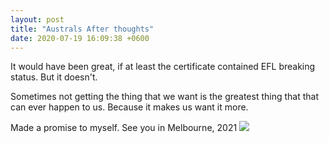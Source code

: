 ```yaml
---
layout: post
title: "Australs After thoughts"
date: 2020-07-19 16:09:38 +0600
---
```


It would have been great, if at least the certificate contained EFL breaking status. But it doesn't.

Sometimes not getting the thing that we want is the greatest thing that that can ever happen to us. Because it makes us want it more.

Made a promise to myself. See you in Melbourne, 2021
![](//aus.jpg)

